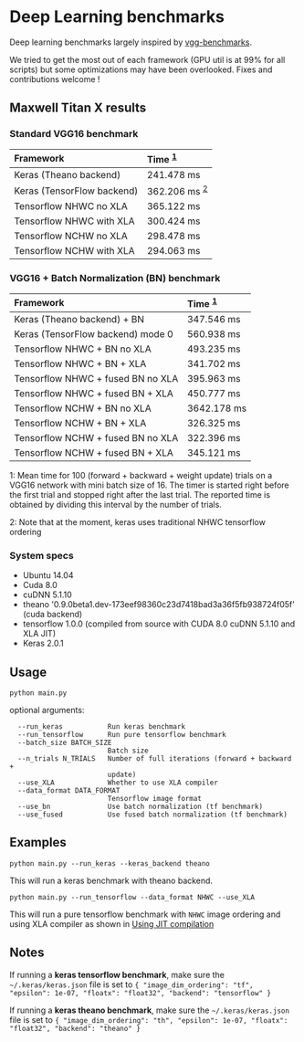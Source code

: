 # Deep Learning benchmarks

Deep learning benchmarks largely inspired by [vgg-benchmarks](https://github.com/aizvorski/vgg-benchmarks).

We tried to get the most out of each framework (GPU util is at 99% for all scripts) but some optimizations may have been overlooked. Fixes and contributions welcome !

## Maxwell Titan X results

### Standard VGG16 benchmark

| Framework | Time <sup>[1](#foottime)</sup>|
|:---|:---|
| Keras (Theano backend) | 241.478 ms|
| Keras (TensorFlow backend) | 362.206 ms <sup>[2](#kerasnote)</sup>|
|Tensorflow NHWC no XLA| 365.122 ms|
|Tensorflow NHWC with XLA| 300.424 ms|
|Tensorflow NCHW no XLA| 298.478 ms|
|Tensorflow NCHW with XLA| 294.063 ms|

### VGG16 + Batch Normalization (BN) benchmark

| Framework | Time <sup>[1](#foottime)</sup>|
|:---|:---|
| Keras (Theano backend) + BN| 347.546 ms|
| Keras (TensorFlow backend) mode 0 | 560.938 ms|
|Tensorflow NHWC + BN no XLA| 493.235 ms|
|Tensorflow NHWC + BN + XLA| 341.702 ms|
|Tensorflow NHWC + fused BN no XLA| 395.963 ms|
|Tensorflow NHWC + fused BN + XLA| 450.777 ms|
|Tensorflow NCHW + BN no XLA| 3642.178 ms|
|Tensorflow NCHW + BN + XLA| 326.325 ms|
|Tensorflow NCHW + fused BN no XLA| 322.396 ms|
|Tensorflow NCHW + fused BN + XLA| 345.121 ms|

<a name="foottime">1</a>: Mean time for 100 (forward + backward + weight update) trials on a VGG16 network with mini batch size of 16. The timer is started right before the first trial and stopped right after the last trial. The reported time is obtained by dividing this interval by the number of trials.

<a name="kerasnote">2</a>: Note that at the moment, keras uses traditional NHWC tensorflow ordering

### System specs

- Ubuntu 14.04
- Cuda 8.0
- cuDNN 5.1.10
- theano '0.9.0beta1.dev-173eef98360c23d7418bad3a36f5fb938724f05f' (cuda backend)
- tensorflow 1.0.0 (compiled from source with CUDA 8.0 cuDNN 5.1.10 and XLA JIT)
- Keras 2.0.1

## Usage

    python main.py

optional arguments:

      --run_keras           Run keras benchmark
      --run_tensorflow      Run pure tensorflow benchmark
      --batch_size BATCH_SIZE
                            Batch size
      --n_trials N_TRIALS   Number of full iterations (forward + backward +
                            update)
      --use_XLA             Whether to use XLA compiler
      --data_format DATA_FORMAT
                            Tensorflow image format
      --use_bn              Use batch normalization (tf benchmark)
      --use_fused           Use fused batch normalization (tf benchmark)




## Examples

    python main.py --run_keras --keras_backend theano

This will run a keras benchmark with theano backend.

    python main.py --run_tensorflow --data_format NHWC --use_XLA

This will run a pure tensorflow benchmark with `NHWC` image ordering and using XLA compiler as shown in [Using JIT compilation](https://www.tensorflow.org/performance/xla/jit)


## Notes

If running a **keras tensorflow benchmark**, make sure the `~/.keras/keras.json` file is set to `{ "image_dim_ordering": "tf", "epsilon": 1e-07, "floatx": "float32", "backend": "tensorflow" }`

If running a **keras theano benchmark**, make sure the `~/.keras/keras.json` file is set to `{ "image_dim_ordering": "th", "epsilon": 1e-07, "floatx": "float32", "backend": "theano" }`